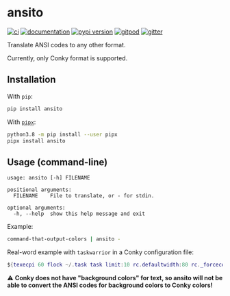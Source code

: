 # ansito

[![ci](https://github.com/pawamoy/ansito/workflows/ci/badge.svg)](https://github.com/pawamoy/ansito/actions?query=workflow%3Aci)
[![documentation](https://img.shields.io/badge/docs-mkdocs%20material-blue.svg?style=flat)](https://pawamoy.github.io/ansito/)
[![pypi version](https://img.shields.io/pypi/v/ansito.svg)](https://pypi.org/project/ansito/)
[![gitpod](https://img.shields.io/badge/gitpod-workspace-blue.svg?style=flat)](https://gitpod.io/#https://github.com/pawamoy/ansito)
[![gitter](https://badges.gitter.im/join%20chat.svg)](https://app.gitter.im/#/room/#ansito:gitter.im)

Translate ANSI codes to any other format.

Currently, only Conky format is supported.

## Installation

With `pip`:

```bash
pip install ansito
```

With [`pipx`](https://github.com/pipxproject/pipx):

```bash
python3.8 -m pip install --user pipx
pipx install ansito
```

## Usage (command-line)

```
usage: ansito [-h] FILENAME

positional arguments:
  FILENAME    File to translate, or - for stdin.

optional arguments:
  -h, --help  show this help message and exit

```

Example:

```bash
command-that-output-colors | ansito -
```

Real-word example with `taskwarrior` in a Conky configuration file:

```lua
${texecpi 60 flock ~/.task task limit:10 rc.defaultwidth:80 rc._forcecolor:on rc.verbose:affected,blank list | ansito - | sed -r 's/([^ ])#/\1\\#/g'
```

:warning: **Conky does not have "background colors" for text,
so ansito will not be able to convert the ANSI codes for background colors
to Conky colors!**
